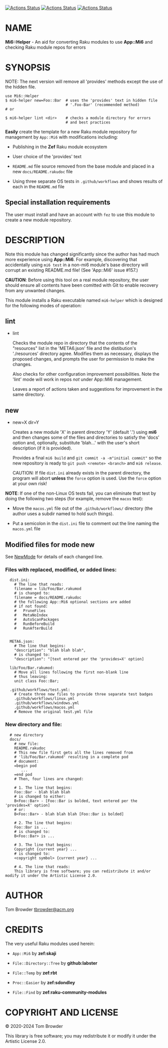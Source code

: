 [![Actions Status](https://github.com/tbrowder/Mi6-Helper/actions/workflows/linux.yml/badge.svg)](https://github.com/tbrowder/Mi6-Helper/actions) [![Actions Status](https://github.com/tbrowder/Mi6-Helper/actions/workflows/macos.yml/badge.svg)](https://github.com/tbrowder/Mi6-Helper/actions) [![Actions Status](https://github.com/tbrowder/Mi6-Helper/actions/workflows/windows.yml/badge.svg)](https://github.com/tbrowder/Mi6-Helper/actions)

NAME
====

**Mi6::Helper** - An aid for converting Raku modules to use **App::Mi6** and checking Raku module repos for errors

SYNOPSIS
========

NOTE: The next version will remove all 'provides' methods except the use of the hidden file.

    use Mi6::Helper
    $ mi6-helper new=Foo::Bar  # uses the 'provides' text in hidden file 
                               # '.Foo-Bar' (recommended method)
    # or

    $ mi6-helper lint <dir>    # checks a module directory for errors
                               # and best practices

**Easily** create the template for a new Raku module repository for management by `App::Mi6` with modifications including:

  * Publishing in the **Zef** Raku module ecosystem

  * User choice of the 'provides' text

  * `README.md` file source removed from the base module and placed in a new `docs/README.rakudoc` file

  * Using three separate OS tests in `.github/workflows` and shows results of each in the `README.md` file

Special installation requirements
---------------------------------

The user must install and have an account with `fez` to use this module to create a new module repository.

DESCRIPTION
===========

Note this module has changed significantly since the author has had much more experience using **App::Mi6**. For example, discovering that accidentally using `mi6 test` in a non-mi6 module's base directory will corrupt an existing README.md file! (See 'App::Mi6' issue \#157.)

**CAUTION**: Before using this tool on a real module repository, the user should ensure all contents have been comitted with Git to enable recovery from any unwanted changes.

This module installs a Raku executable named `mi6-helper` which is designed for the following modes of operation:

lint
----

  * lint <path>

    Checks the module repo in directory <path> that the contents of the "resources" list in the 'META6.json' file and the distibution's './resources' directory agree. Modifies them as necessary, displays the proposed changes, and prompts the user for permission to make the changes.

    Also checks for other configuration improvement possibilities. Note the 'lint' mode will work in repos *not* under App::Mi6 management.

    Leaves a report of actions taken and suggestions for improvement in the same directory.

new
---

  * new=X dir=Y

    Creates a new module 'X' in parent directory 'Y' (default '.') using **mi6** and then changes some of the files and directories to satisfy the 'docs' option and, optionally, substitute 'blah...' with the user's short description (if it is provided).

    Provides a final `mi6 build` and `git commit -a -m"initial commit"` so the new repository is ready to `git push <remote> <branch>` and `mi6 release`.

    CAUTION: If file `dist.ini` already exists in the parent directory, the program will abort **unless** the `force` option is used. Use the `force` option at your own risk!

**NOTE**: If one of the non-Linux OS tests fail, you can eliminate that test by doing the following two steps (for example, remove the `macos` test):

  * Move the `macos.yml` file out of the `.github/workflows/` directory (the author uses a subdir named <dev> to hold such things).

  * Put a semicolon in the `dist.ini` file to comment out the line naming the `macos.yml` file

Modified files for mode **new**
-------------------------------

See [NewMode](NewMode.md) for details of each changed line.

### Files with replaced, modified, or added lines:

      dist.ini:
        # The line that reads:
        filename = lib/Foo/Bar.rakumod
        # is changed to:
        filename = docs/README.rakudoc
        # the following App::Mi6 optional sections are added
        # if not found:
        #   PruneFiles
        #   MetaNoIndex
        #   AutoScanPackages
        #   RunBeforeBuild
        #   RunAfterBuild


      META6.json:
        # The line that begins:
        "description": "blah blah blah",
        # is changed to:
        "description": "[text entered per the 'provides=X' option]

      lib/Foo/Bar.rakumod:
        # Move all lines following the first non-blank line
        # thus leaving:
        unit class Foo::Bar;

      .github/workflows/test.yml:
        # Create three new files to provide three separate test badges
        .github/workflows/linux.yml
        .github/workflows/windows.yml
        .github/workflows/macos.yml
        # Remove the original test.yml file

### New directory and file:

      # new directory
      docs/
        # new file:
        README.rakudoc
        # This new file first gets all the lines removed from
        # 'lib/Foo/Bar.rakumod' resulting in a complete pod
        # document:
        =begin pod
           ...
        =end pod
        # Then, four lines are changed:

        # 1. The line that begins:
        Foo::Bar - blah blah blah
        # is changed to either:
        B<Foo::Bar> - [Foo::Bar is bolded, text entered per the 'provides=X' option]
        # or:
        B<Foo::Bar> - blah blah blah [Foo::Bar is bolded]

        # 2. The line that begins:
        Foo::Bar is ...
        # is changed to:
        B<Foo::Bar> is ...

        # 3. The line that begins:
        Copyright {current year} ...
        # is changed to:
        <copyright symbol> {current year} ...

        # 4. The line that reads:
        This library is free software; you can redistribute it and/or modify it under the Artistic License 2.0.

AUTHOR
======

Tom Browder <tbrowder@acm.org>

CREDITS
=======

The very useful Raku modules used herein:

  * `App::Mi6` by **zef:skaji**

  * `File::Directory::Tree` by **github:labster**

  * `File::Temp` by **zef:rbt**

  * `Proc::Easier` by **zef:sdondley**

  * `File::Find` by **zef:raku-community-modules**

COPYRIGHT AND LICENSE
=====================

&#x00A9; 2020-2024 Tom Browder

This library is free software; you may redistribute it or modify it under the Artistic License 2.0.

